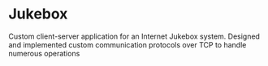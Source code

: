 # Jukebox
Custom client-server application for an Internet Jukebox system. Designed and implemented custom communication protocols over TCP to handle numerous operations
